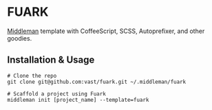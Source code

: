 # FUARK

[Middleman](http://middlemanapp.com/) template with CoffeeScript, SCSS, Autoprefixer,
and other goodies.

## Installation & Usage

    # Clone the repo
    git clone git@github.com:vast/fuark.git ~/.middleman/fuark

    # Scaffold a project using Fuark
    middleman init [project_name] --template=fuark


